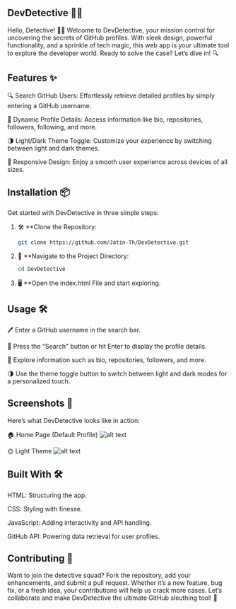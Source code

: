 ## DevDetective 🕵️‍♂️

Hello, Detective! 🕵️‍♂️ Welcome to DevDetective, your mission control for uncovering the secrets of GitHub profiles. With sleek design, powerful functionality, and a sprinkle of tech magic, this web app is your ultimate tool to explore the developer world. Ready to solve the case? Let’s dive in! 🔍

## Features ✨

🔍 Search GitHub Users: Effortlessly retrieve detailed profiles by simply entering a GitHub username.

📜 Dynamic Profile Details: Access information like bio, repositories, followers, following, and more.

🌗 Light/Dark Theme Toggle: Customize your experience by switching between light and dark themes.

📱 Responsive Design: Enjoy a smooth user experience across devices of all sizes.

## Installation 📦

Get started with DevDetective in three simple steps:

1. 🛠 **Clone the Repository:
   ```bash
   git clone https://github.com/Jatin-Th/DevDetective.git

2. 📂 **Navigate to the Project Directory:
   ```bash
   cd DevDetective

3. 🖥 **Open the index.html File and start exploring.

## Usage 🛠️

   🖊 Enter a GitHub username in the search bar.

   🎯 Press the "Search" button or hit Enter to display the profile details.

   🔎 Explore information such as bio, repositories, followers, and more.

   🌗 Use the theme toggle button to switch between light and dark modes for a personalized touch.

## Screenshots 📸

Here’s what DevDetective looks like in action:

🏠 Home Page (Default Profile)
![alt text](<Images/Screenshot 2025-01-16 001023.png>)

🌞 Light Theme
![alt text](<Images/Screenshot 2025-01-16 001010.png>)

## Built With 🛠️

HTML: Structuring the app.

CSS: Styling with finesse.

JavaScript: Adding interactivity and API handling.

GitHub API: Powering data retrieval for user profiles.

## Contributing 🤝

Want to join the detective squad? Fork the repository, add your enhancements, and submit a pull request. Whether it’s a new feature, bug fix, or a fresh idea, your contributions will help us crack more cases. Let’s collaborate and make DevDetective the ultimate GitHub sleuthing tool! 🚀

